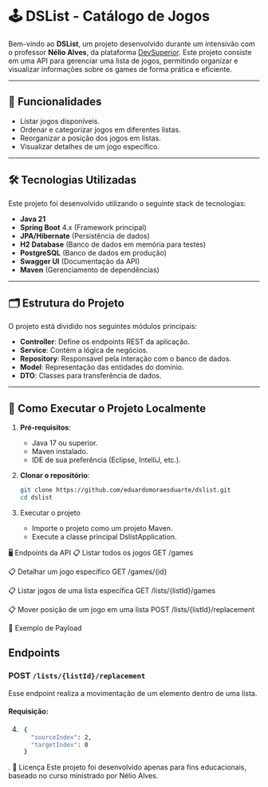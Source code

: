 # 🕹️ DSList - Catálogo de Jogos

Bem-vindo ao **DSList**, um projeto desenvolvido durante um intensivão com o professor **Nélio Alves**, da plataforma [DevSuperior](https://devsuperior.com.br/). Este projeto consiste em uma API para gerenciar uma lista de jogos, permitindo organizar e visualizar informações sobre os games de forma prática e eficiente.

---

## 🚀 Funcionalidades

- Listar jogos disponíveis.
- Ordenar e categorizar jogos em diferentes listas.
- Reorganizar a posição dos jogos em listas.
- Visualizar detalhes de um jogo específico.

---

## 🛠️ Tecnologias Utilizadas

Este projeto foi desenvolvido utilizando o seguinte stack de tecnologias:

- **Java 21**
- **Spring Boot** 4.x (Framework principal)
- **JPA/Hibernate** (Persistência de dados)
- **H2 Database** (Banco de dados em memória para testes)
- **PostgreSQL** (Banco de dados em produção)
- **Swagger UI** (Documentação da API)
- **Maven** (Gerenciamento de dependências)

---

## 🗂️ Estrutura do Projeto

O projeto está dividido nos seguintes módulos principais:

- **Controller**: Define os endpoints REST da aplicação.
- **Service**: Contém a lógica de negócios.
- **Repository**: Responsável pela interação com o banco de dados.
- **Model**: Representação das entidades do domínio.
- **DTO**: Classes para transferência de dados.

---

## 🔧 Como Executar o Projeto Localmente

1. **Pré-requisitos**:
   - Java 17 ou superior.
   - Maven instalado.
   - IDE de sua preferência (Eclipse, IntelliJ, etc.).

2. **Clonar o repositório**:
   ```bash
   git clone https://github.com/eduardomoraesduarte/dslist.git
   cd dslist
   
3. Executar o projeto
   - Importe o projeto como um projeto Maven.
   - Execute a classe principal DslistApplication.

     
🖥️ Endpoints da API
📋 Listar todos os jogos
GET /games

📋 Detalhar um jogo específico
GET /games/{id}

📋 Listar jogos de uma lista específica
GET /lists/{listId}/games

📋 Mover posição de um jogo em uma lista
POST /lists/{listId}/replacement


📂 Exemplo de Payload
## Endpoints

### POST `/lists/{listId}/replacement`

Esse endpoint realiza a movimentação de um elemento dentro de uma lista.

#### Requisição:
4.   ```bash
      {
        "sourceIndex": 2,
        "targetIndex": 0
      }
.
📜 Licença
Este projeto foi desenvolvido apenas para fins educacionais, baseado no curso ministrado por Nélio Alves.
